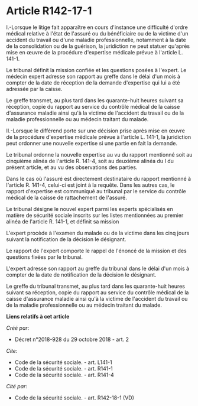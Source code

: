 # Article R142-17-1

I.-Lorsque le litige fait apparaître en cours d'instance une difficulté d'ordre médical relative à l'état de l'assuré ou du
bénéficiaire ou de la victime d'un accident du travail ou d'une maladie professionnelle, notamment à la date de la
consolidation ou de la guérison, la juridiction ne peut statuer qu'après mise en œuvre de la procédure d'expertise médicale
prévue à l'article L. 141-1. 

Le tribunal définit la mission confiée et les questions posées à l'expert. Le médecin expert adresse son rapport au greffe
dans le délai d'un mois à compter de la date de réception de la demande d'expertise qui lui a été adressée par la caisse. 

Le greffe transmet, au plus tard dans les quarante-huit heures suivant sa réception, copie du rapport au service du contrôle
médical de la caisse d'assurance maladie ainsi qu'à la victime de l'accident du travail ou de la maladie professionnelle ou
au médecin traitant du malade. 

II.-Lorsque le différend porte sur une décision prise après mise en œuvre de la procédure d'expertise médicale prévue à
l'article L. 141-1, la juridiction peut ordonner une nouvelle expertise si une partie en fait la demande. 

Le tribunal ordonne la nouvelle expertise au vu du rapport mentionné soit au cinquième alinéa de l'article R. 141-4, soit au
deuxième alinéa du I du présent article, et au vu des observations des parties. 

Dans le cas où l'assuré est directement destinataire du rapport mentionné à l'article R. 141-4, celui-ci est joint à la
requête. Dans les autres cas, le rapport d'expertise est communiqué au tribunal par le service du contrôle médical de la
caisse de rattachement de l'assuré. 

Le tribunal désigne le nouvel expert parmi les experts spécialisés en matière de sécurité sociale inscrits sur les listes
mentionnées au premier alinéa de l'article R. 141-1, et définit sa mission 

L'expert procède à l'examen du malade ou de la victime dans les cinq jours suivant la notification de la décision le
désignant. 

Le rapport de l'expert comporte le rappel de l'énoncé de la mission et des questions fixées par le tribunal. 

L'expert adresse son rapport au greffe du tribunal dans le délai d'un mois à compter de la date de notification de la
décision le désignant. 

Le greffe du tribunal transmet, au plus tard dans les quarante-huit heures suivant sa réception, copie du rapport au service
du contrôle médical de la caisse d'assurance maladie ainsi qu'à la victime de l'accident du travail ou de la maladie
professionnelle ou au médecin traitant du malade.

**Liens relatifs à cet article**

_Créé par_:

  - Décret n°2018-928 du 29 octobre 2018 - art. 2

_Cite_:

  - Code de la sécurité sociale. - art. L141-1
  - Code de la sécurité sociale. - art. R141-1
  - Code de la sécurité sociale. - art. R141-4

_Cité par_:

  - Code de la sécurité sociale. - art. R142-18-1 (VD)
